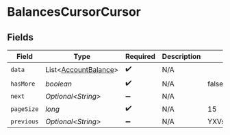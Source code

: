 # BalancesCursorCursor


## Fields

| Field                                                          | Type                                                           | Required                                                       | Description                                                    | Example                                                        |
| -------------------------------------------------------------- | -------------------------------------------------------------- | -------------------------------------------------------------- | -------------------------------------------------------------- | -------------------------------------------------------------- |
| `data`                                                         | List\<[AccountBalance](../../models/shared/AccountBalance.md)> | :heavy_check_mark:                                             | N/A                                                            |                                                                |
| `hasMore`                                                      | *boolean*                                                      | :heavy_check_mark:                                             | N/A                                                            | false                                                          |
| `next`                                                         | *Optional\<String>*                                            | :heavy_minus_sign:                                             | N/A                                                            |                                                                |
| `pageSize`                                                     | *long*                                                         | :heavy_check_mark:                                             | N/A                                                            | 15                                                             |
| `previous`                                                     | *Optional\<String>*                                            | :heavy_minus_sign:                                             | N/A                                                            | YXVsdCBhbmQgYSBtYXhpbXVtIG1heF9yZXN1bHRzLol=                   |